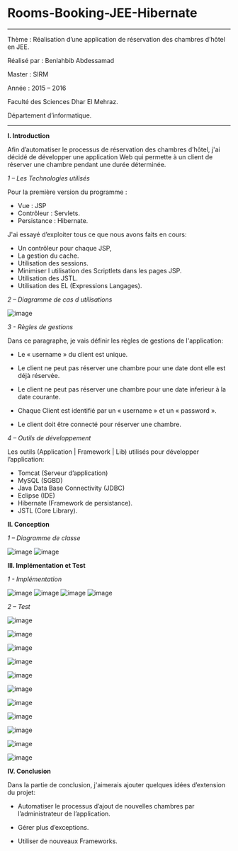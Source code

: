 # Rooms-Booking-JEE-Hibernate

--------------------------------------------------------------------------------
Thème : Réalisation d’une application de réservation des chambres d’hôtel en JEE.

Réalisé par : Benlahbib Abdessamad

Master : SIRM

Année : 2015 – 2016

Faculté des Sciences Dhar El Mehraz.

Département d’informatique.

--------------------------------------------------------------------------------

**I. Introduction**

Afin d’automatiser le processus de réservation des chambres d’hôtel, j'ai décidé de développer une application Web qui permette à un client de réserver une chambre pendant une durée déterminée.



*1 – Les Technologies utilisés*

Pour la première version du programme :
-	Vue : JSP
-	Contrôleur : Servlets.
-	Persistance : Hibernate.

J'ai essayé d’exploiter tous ce que nous avons faits en cours:
-	Un contrôleur pour chaque JSP,
-	La gestion du cache.
-	Utilisation des sessions.
-	Minimiser l utilisation des Scriptlets dans les pages JSP.
-	Utilisation des JSTL.
-	Utilisation des EL (Expressions Langages).



*2 – Diagramme de cas d utilisations*


![image](https://user-images.githubusercontent.com/42771693/184665581-1680f0d8-674c-4b1a-816c-6be08edccbd3.png)



*3 -  Règles de gestions*

Dans ce paragraphe, je vais définir les règles de gestions de l'application:

-	Le « username » du client est unique.

-	Le client ne peut pas réserver une chambre pour une date dont elle est déjà réservée.

-	Le client ne peut pas réserver une chambre pour une date inferieur à la date courante.

-	Chaque Client est identifié par un « username » et un « password ».

-	Le client doit être connecté pour réserver une chambre.




*4 – Outils de développement*

Les outils (Application | Framework | Lib) utilisés pour développer l’application:
-	Tomcat (Serveur d’application)
-	MySQL (SGBD)
-	Java Data Base Connectivity (JDBC)
-	Eclipse (IDE)
-	Hibernate (Framework de persistance).
-	JSTL (Core Library).


**II. Conception**

*1 – Diagramme de classe*

![image](https://user-images.githubusercontent.com/42771693/184666369-9ea292a5-23f7-4743-8f72-625f0e21184f.png)
![image](https://user-images.githubusercontent.com/42771693/184666446-6573792d-bc17-4092-99cc-5ae77d64f033.png)

**III. Implémentation et Test**

*1 - Implémentation*

![image](https://user-images.githubusercontent.com/42771693/184666916-5c173644-aeaa-4895-a0ae-e89e51c10a66.png)
![image](https://user-images.githubusercontent.com/42771693/184667414-8f4cbc99-a5f2-4a22-8d99-9b933792d7ff.png)
![image](https://user-images.githubusercontent.com/42771693/184667442-8242974f-8948-4642-aec2-42f6c56798bf.png)
![image](https://user-images.githubusercontent.com/42771693/184667467-1f0d93b1-9046-46be-adab-c780c5b39029.png)

*2 – Test*

![image](https://user-images.githubusercontent.com/42771693/184667869-8af46c5b-e4dd-4351-9f23-ae02d404b4df.png)


![image](https://user-images.githubusercontent.com/42771693/184667914-d7ae2fdb-c906-4bd6-8c0a-fbaf9b1503e5.png)


![image](https://user-images.githubusercontent.com/42771693/184667938-82b9f761-ad7b-45f8-82a3-b6dbe700ee79.png)


![image](https://user-images.githubusercontent.com/42771693/184667958-12443eeb-4e2b-4c93-9869-f8c06fa2ea1e.png)


![image](https://user-images.githubusercontent.com/42771693/184667979-4ef488aa-0658-48f3-b13b-fa7e2a179305.png)


![image](https://user-images.githubusercontent.com/42771693/184667996-14d76d54-4207-4036-b3ce-117b8b62f660.png)


![image](https://user-images.githubusercontent.com/42771693/184668014-635118f4-30e8-489e-9c67-c13aa61a2f96.png)


![image](https://user-images.githubusercontent.com/42771693/184668027-d4a3394c-12bb-43c7-91bc-d9a23a994328.png)


![image](https://user-images.githubusercontent.com/42771693/184668062-c64ae37f-f0a2-42bd-b3d3-5c29e96c31cc.png)


![image](https://user-images.githubusercontent.com/42771693/184668071-61dbb879-03b4-49f1-9b31-68bd57088694.png)


![image](https://user-images.githubusercontent.com/42771693/184668085-22b8f5b5-ba41-4ccb-b7f8-f6e36547a9f8.png)


**IV. Conclusion**

Dans la partie de conclusion, j'aimerais ajouter quelques idées d’extension du projet:

-	Automatiser le processus d’ajout de nouvelles chambres par l’administrateur de l’application.

-	Gérer plus d’exceptions.

-	Utiliser de nouveaux Frameworks.







